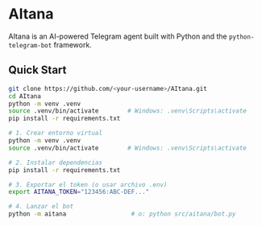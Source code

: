 # AItana

AItana is an AI-powered Telegram agent built with Python and the
`python-telegram-bot` framework.

## Quick Start

```bash
git clone https://github.com/<your-username>/AItana.git
cd AItana
python -m venv .venv
source .venv/bin/activate        # Windows: .venv\Scripts\activate
pip install -r requirements.txt

# 1. Crear entorno virtual
python -m venv .venv
source .venv/bin/activate        # Windows: .venv\Scripts\activate

# 2. Instalar dependencias
pip install -r requirements.txt

# 3. Exportar el token (o usar archivo .env)
export AITANA_TOKEN="123456:ABC-DEF..."

# 4. Lanzar el bot
python -m aitana                  # o: python src/aitana/bot.py

